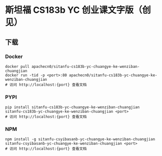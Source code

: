 # 斯坦福 CS183b YC 创业课文字版（创见）

## 下载

### Docker

```
docker pull apachecn0/sitanfu-cs183b-yc-chuangye-ke-wenziban-chuangjian
docker run -tid -p <port>:80 apachecn0/sitanfu-cs183b-yc-chuangye-ke-wenziban-chuangjian
# 访问 http://localhost:{port} 查看文档
```

### PYPI

```
pip install sitanfu-cs183b-yc-chuangye-ke-wenziban-chuangjian
sitanfu-cs183b-yc-chuangye-ke-wenziban-chuangjian <port>
# 访问 http://localhost:{port} 查看文档
```

### NPM

```
npm install -g sitanfu-csyibasanb-yc-chuangye-ke-wenziban-chuangjian
sitanfu-csyibasanb-yc-chuangye-ke-wenziban-chuangjian <port>
# 访问 http://localhost:{port} 查看文档
```